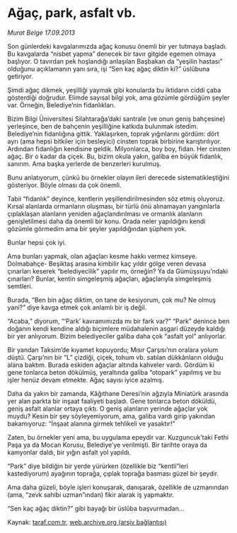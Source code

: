 # Ağaç, park, asfalt vb.

*Murat Belge 17.09.2013*

<div class="yazi"><p>Son günlerdeki kavgalarımızda ağaç konusu önemli bir yer tutmaya başladı. Bu kavgalarda “nisbet yapma” denecek bir tavır gitgide egemen olmaya başlıyor. O tavırdan pek hoşlandığı anlaşılan Başbakan da “yeşilin hastası” olduğunu açıklamanın yanı sıra, işi “Sen kaç ağaç diktin ki?” üslûbuna getiriyor. </p>
<p>Şimdi ağaç dikmek, yeşilliği yaymak gibi konularda bu iktidarın ciddi çaba gösterdiği doğrudur. Elimde sayısal bilgi yok, ama gözümle gördüğüm şeyler var. Örneğin, Belediye’nin fidanlıkları.</p>
<p>Bizim Bilgi Üniversitesi Silahtarağa’daki santrale (ve onun geniş bahçesine) yerleşince, ben de bahçenin yeşilliğine katkıda bulunmak istedim. Belediye’nin fidanlığına gittik. Yaklaşırken, toprak yığınlarını gördüm: dört ayrı (ama hepsi bitkiler için besleyici) cinsten toprak birbirine karıştırılıyor. Ardından fidanlığın kendisine geldik. Milyonlarca, boy boy, fidan. Her cinsten ağaç. Bir o kadar da çiçek. Bu, bizim okula yakın, galiba en büyük fidanlık, sanırım. Ama başka yerlerde de benzerleri kurulmuş.</p>
<p>Bunu anlatıyorum, çünkü bu örnekler olayın ileri derecede sistematikleştiğini gösteriyor. Böyle olması da çok önemli. </p>
<p>Tabii “fidanlık” deyince, kentlerin yeşillendirilmesinden söz etmiş oluyoruz. Kırsal alanlarda ormanların oluşması, bir türlü önü alınamayan yangınlarla çıplaklaşan alanların yeniden ağaçlandırılması ve ormanlık alanların genişletilmesi daha da önemli bir konu. Orada neler yapıldığını kendi gözümle görmedim ama bir şeyler yapıldığından şüphem yok.</p>
<p>Bunlar hepsi çok iyi.</p>
<p>Ama bunları yapmak, olan ağaçları kesme hakkı vermez kimseye. Dolmabahçe- Beşiktaş arasına kimbilir kaç yıldır gölge veren devasa çınarları keserek “belediyecilik” yapılır mı, örneğin? Ya da Gümüşsuyu’ndaki çınarları? Bunlar, kentin simgeleşmiş ağaçları, ağaçlarıyla simgeleşmiş semtleri. </p>
<p>Burada, “Ben bin ağaç diktim, on tane de kesiyorum, çok mu? Ne olmuş yani?” diye kavga etmek çok anlamlı bir iş değil. </p>
<p>“Acaba,” diyorum, “‘Park’ kavramımızda mı bir fark var?” “Park” denince ben doğanın kendi kendine aldığı biçimlere müdahalenin asgari düzeyde kaldığı bir yer anlıyorum. Bizim belediyeciler galiba daha çok “asfalt yol” anlıyorlar. </p>
<p>Bir yandan Taksim’de kıyamet kopuyordu; Mısır Çarşısı’nın oralara yolum düştü. Çarşı’nın bir “L” çizdiği, çiçek, tohum vb. satılan dükkânların olduğu alana baktım. Burada eskiden ağaçlar altında kahveler vardı. Gördüm ki gene tonlarca beton dökülmüş, yeraltında galiba “otopark” yapılmış ve bu işler henüz devam etmekte. Ağaç sayısı iyice azalmış. </p>
<p>Daha da yakın bir zamanda, Kâğıthane Deresi’nin ağzıyla Miniatürk arasında yer alan parkta bir inşaat faaliyeti başladı. Gene tonlarca beton döküldü, geniş asfalt alanlar ortaya çıktı. O geniş alanların yerinde ağaçlar yok muydu? Kesin bir şey söyleyemiyorum, ama, galiba vardı  girip yakından bakamıyoruz: “İnşaat alanına girmek tehlikeli ve yasaktır!”</p>
<p>Zaten, bu örnekler yeni ama, bu uygulama epeydir var. Kuzguncuk’taki Fethi Paşa ya da Mocan Korusu, Belediye’ye verilmişti. Bir tarihte oraya da kamyonlar daldı, bir yığın asfalt yol yapıldı.</p>
<p>“Park” diye bildiğin bir yerde yürürken (özellikle biz “kentli”leri kastediyorum) ayağının toprağa, çıplak toprağa basması güzel bir şeydir.</p>
<p>Ama daha güzeli, böyle işleri konuşarak, danışarak, özellikle de uzmanından (ama, “zevk sahibi uzman”ından) fikir alarak iş yapmaktır.</p>
<p>“Sen kaç ağaç diktin?” gibi bayağı bir üslûba başvurmadan...</p>
</div>

Kaynak: [taraf.com.tr](http://www.taraf.com.tr:80/murat-belge/makale-agac-park-asfalt-vb.htm), [web.archive.org (arşiv bağlantısı)](http://web.archive.org/web/20130919000037/http://www.taraf.com.tr:80/murat-belge/makale-agac-park-asfalt-vb.htm)
